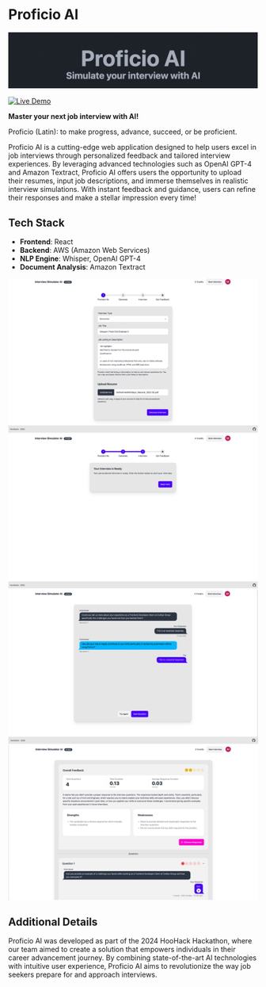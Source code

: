 # Proficio AI

![Proficio AI Logo](web/src/assets/proficio-logo.png)

[![Live Demo](https://img.shields.io/badge/Live%20Demo-Visit%20Now-blue)](https://d38xomz1c8kjn5.cloudfront.net)

**Master your next job interview with AI!**

Proficio (Latin): to make progress, advance, succeed, or be proficient.

Proficio AI is a cutting-edge web application designed to help users excel in job interviews through personalized feedback and tailored interview experiences. By leveraging advanced technologies such as OpenAI GPT-4 and Amazon Textract, Proficio AI offers users the opportunity to upload their resumes, input job descriptions, and immerse themselves in realistic interview simulations. With instant feedback and guidance, users can refine their responses and make a stellar impression every time!

## Tech Stack

- **Frontend**: React
- **Backend**: AWS (Amazon Web Services)
- **NLP Engine**: Whisper, OpenAI GPT-4
- **Document Analysis**: Amazon Textract


![Proficio Screenshot 5](web/src/assets/ss5.jpeg)
![Proficio Screenshot 1](web/src/assets/ss1.jpeg)
![Proficio Screenshot 2](web/src/assets/ss2.jpeg)
![Proficio Screenshot 4](web/src/assets/ss4.jpeg)

## Additional Details

Proficio AI was developed as part of the 2024 HooHack Hackathon, where our team aimed to create a solution that empowers individuals in their career advancement journey. By combining state-of-the-art AI technologies with intuitive user experience, Proficio AI aims to revolutionize the way job seekers prepare for and approach interviews.
